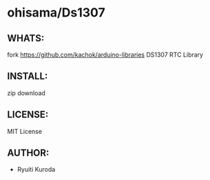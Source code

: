 ohisama/Ds1307
======

WHATS:
------
  fork https://github.com/kachok/arduino-libraries
  DS1307 RTC Library

INSTALL:
--------
  zip download

LICENSE:
--------

  MIT License

AUTHOR:
-------

  * Ryuiti Kuroda
